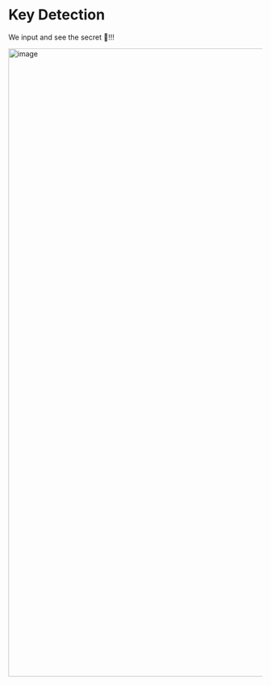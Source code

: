 # Key Detection

We input and see the secret 🤫!!! 

<img width="1247" alt="image" src="https://github.com/turtle-evolution/js30/assets/70047028/2ca3885c-d111-43f6-9a60-aa3a7dbee7c1">
